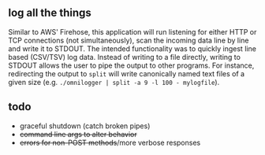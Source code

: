 ## log all the things

Similar to AWS' Firehose, this application will run listening for either
HTTP or TCP connections (not simultaneously), scan the incoming data line by line and write it to
STDOUT. The intended functionality was to quickly ingest line based (CSV/TSV)
log data. Instead of writing to a file directly, writing to STDOUT allows the
user to pipe the output to other programs. For instance, redirecting the output
to `split` will write canonically named text files of a given size (e.g.
`./omnilogger | split -a 9 -l 100 - mylogfile`).

## todo

  - graceful shutdown (catch broken pipes)
  - ~~command line args to alter behavior~~
  - ~~errors for non-POST methods~~/more verbose responses
